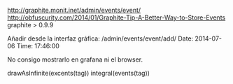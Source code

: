 http://graphite.monit.inet/admin/events/event/
http://obfuscurity.com/2014/01/Graphite-Tip-A-Better-Way-to-Store-Events
graphite > 0.9.9


Añadir desde la interfaz gráfica:
/admin/events/event/add/
Date: 2014-07-06
Time: 17:46:00

No consigo mostrarlo en grafana ni el browser.

drawAsInfinite(excents(tag))
integral(events(tag))
